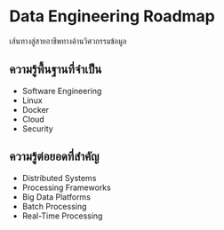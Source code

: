 # Data Engineering Roadmap

เส้นทางสู่สายอาชีพทางด้านวิศวกรรมข้อมูล

## ความรู้พื้นฐานที่จำเป็น

* Software Engineering
* Linux
* Docker
* Cloud
* Security

## ความรู้ต่อยอดที่สำคัญ

* Distributed Systems
* Processing Frameworks
* Big Data Platforms
* Batch Processing
* Real-Time Processing